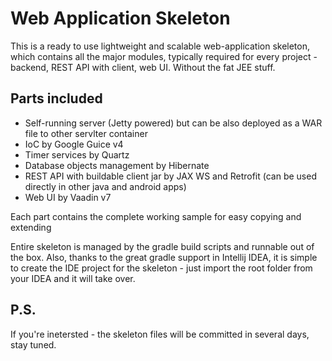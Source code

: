 # Web Application Skeleton

This is a ready to use lightweight and scalable web-application skeleton, which contains all the major modules, typically required for every project - backend, REST API with client, web UI. Without the fat JEE stuff.

## Parts included
- Self-running server (Jetty powered) but can be also deployed as a WAR file to other servlter container
- IoC by Google Guice v4
- Timer services by Quartz
- Database objects management by Hibernate
- REST API with buildable client jar by JAX WS and Retrofit (can be used directly in other java and android apps)
- Web UI by Vaadin v7

Each part contains the complete working sample for easy copying and extending

Entire skeleton is managed by the gradle build scripts and runnable out of the box. Also, thanks to the great gradle support in Intellij IDEA, it is simple to create the IDE project for the skeleton - just import the root folder from your IDEA and it will take over.

## P.S. 
If you're inetersted - the skeleton files will be committed in several days, stay tuned.
